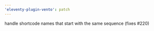 ```yaml
---
'eleventy-plugin-vento': patch
---
```


handle shortcode names that start with the same sequence (fixes #220)
